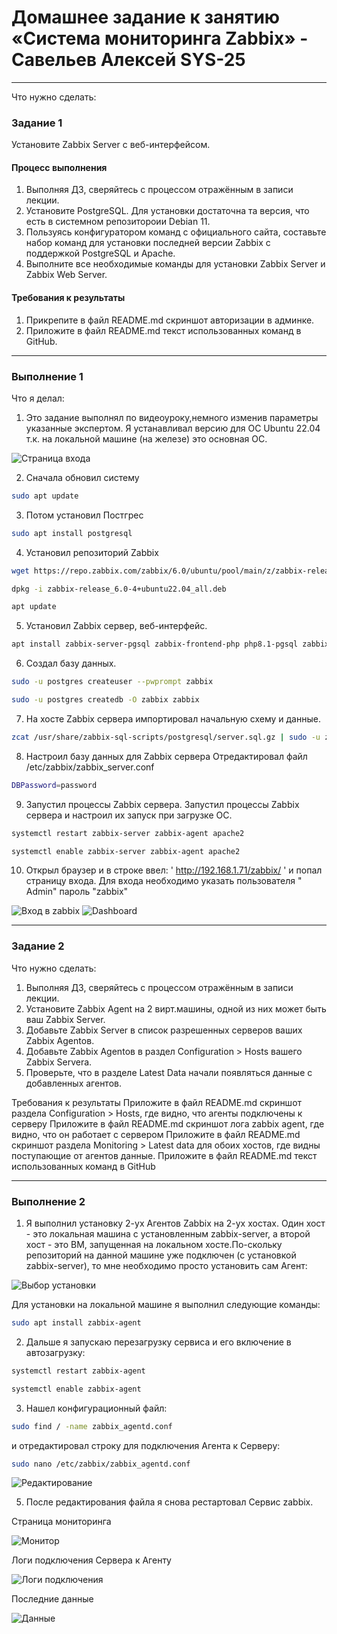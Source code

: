 # Домашнее задание к занятию «Система мониторинга Zabbix» - Савельев Алексей SYS-25


---
Что нужно сделать:
### Задание 1 

Установите Zabbix Server с веб-интерфейсом.

#### Процесс выполнения
1. Выполняя ДЗ, сверяйтесь с процессом отражённым в записи лекции.
2. Установите PostgreSQL. Для установки достаточна та версия, что есть в системном репозитороии Debian 11.
3. Пользуясь конфигуратором команд с официального сайта, составьте набор команд для установки последней версии Zabbix с поддержкой PostgreSQL и Apache.
4. Выполните все необходимые команды для установки Zabbix Server и Zabbix Web Server.

#### Требования к результаты 
1. Прикрепите в файл README.md скриншот авторизации в админке.
2. Приложите в файл README.md текст использованных команд в GitHub.

---

### Выполнение 1

Что я делал:

1. Это задание выполнял по видеоуроку,немного изменив параметры указанные экспертом. Я устанавливал версию для ОС Ubuntu 22.04 т.к. на локальной машине (на железе) это основная ОС.

![Страница входа](https://github.com/Lexacbr/zabbix-hw/blob/main/screenshots/install_set.png)

2. Сначала обновил систему
```bash 
sudo apt update
``` 
3. Потом установил Постгрес
```bash
sudo apt install postgresql
```
4. Установил репозиторий Zabbix
```bash
wget https://repo.zabbix.com/zabbix/6.0/ubuntu/pool/main/z/zabbix-release/zabbix-release_6.0-4+ubuntu22.04_all.deb

dpkg -i zabbix-release_6.0-4+ubuntu22.04_all.deb

apt update
```
5. Установил Zabbix сервер, веб-интерфейс.
```bash
apt install zabbix-server-pgsql zabbix-frontend-php php8.1-pgsql zabbix-apache-conf zabbix-sql-scripts
```
6. Создал базу данных.
```bash
sudo -u postgres createuser --pwprompt zabbix

sudo -u postgres createdb -O zabbix zabbix
```
7. На хосте Zabbix сервера импортировал начальную схему и данные.
```bash
zcat /usr/share/zabbix-sql-scripts/postgresql/server.sql.gz | sudo -u zabbix psql zabbix
```
8. Настроил базу данных для Zabbix сервера
Отредактировал файл /etc/zabbix/zabbix_server.conf
```bash
DBPassword=password
```
9.  Запустил процессы Zabbix сервера.
Запустил процессы Zabbix сервера и настроил их запуск при загрузке ОС.
```bash
systemctl restart zabbix-server zabbix-agent apache2

systemctl enable zabbix-server zabbix-agent apache2
```
10. Открыл браузер и в строке ввел: ' http://192.168.1.71/zabbix/ ' и попал страницу входа. Для входа необходимо указать пользователя " Admin" пароль "zabbix"

![Вход в zabbix](https://github.com/Lexacbr/zabbix-hw/blob/main/screenshots/inter.png)
![Dashboard](https://github.com/Lexacbr/zabbix-hw/blob/main/screenshots/dash-zabbix.png)

---

### Задание 2

Что нужно сделать:
1. Выполняя ДЗ, сверяйтесь с процессом отражённым в записи лекции.
2. Установите Zabbix Agent на 2 вирт.машины, одной из них может быть ваш Zabbix Server.
3. Добавьте Zabbix Server в список разрешенных серверов ваших Zabbix Agentов.
4. Добавьте Zabbix Agentов в раздел Configuration > Hosts вашего Zabbix Servera.
5. Проверьте, что в разделе Latest Data начали появляться данные с добавленных агентов.

Требования к результаты
Приложите в файл README.md скриншот раздела Configuration > Hosts, где видно, что агенты подключены к серверу
Приложите в файл README.md скриншот лога zabbix agent, где видно, что он работает с сервером
Приложите в файл README.md скриншот раздела Monitoring > Latest data для обоих хостов, где видны поступающие от агентов данные.
Приложите в файл README.md текст использованных команд в GitHub

---

### Выполнение 2

1. Я выполнил установку 2-ух Агентов Zabbix на 2-ух хостах. Один хост - это локальная машина с установленным zabbix-server, а второй хост - это ВМ, запущенная на локальном хосте.По-скольку репозиторий на данной машине уже подключен (с установкой zabbix-server), то мне необходимо просто установить сам Агент:

![Выбор установки](https://github.com/Lexacbr/zabbix-hw/blob/main/screenshots/inst-agent.png)

Для установки на локальной машине я выполнил следующие команды:

```bash 
sudo apt install zabbix-agent
```
2. Дальше я запускаю перезагрузку сервиса и его включение в автозагрузку:

```bash
systemctl restart zabbix-agent

systemctl enable zabbix-agent
```
3. Нашел конфигурационный файл:
```bash 
sudo find / -name zabbix_agentd.conf 
``` 
   и отредактировал строку для подключения Агента к Серверу:
```bash
sudo nano /etc/zabbix/zabbix_agentd.conf
```
![Редактирование](https://github.com/Lexacbr/zabbix-hw/blob/main/screenshots/nano.png)

5. После редактирования файла я снова рестартовал Сервис zabbix.

Страница мониторинга

![Монитор](https://github.com/Lexacbr/zabbix-hw/blob/main/screenshots/monitor.png)

Логи подключения Сервера к Агенту

![Логи подключения](https://github.com/Lexacbr/zabbix-hw/blob/main/screenshots/tail.png)

Последние данные 

![Данные](https://github.com/Lexacbr/zabbix-hw/blob/main/screenshots/last-data.png)
